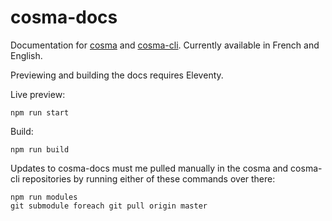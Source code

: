 # cosma-docs

Documentation for [cosma](https://github.com/graphlab-fr/cosma) and [cosma-cli](https://github.com/graphlab-fr/cosma-cli). Currently available in French and English.

Previewing and building the docs requires Eleventy.

Live preview:

```
npm run start
```

Build:

```
npm run build
```

Updates to cosma-docs must me pulled manually in the cosma and cosma-cli repositories by running either of these commands over there:

```
npm run modules
git submodule foreach git pull origin master
```